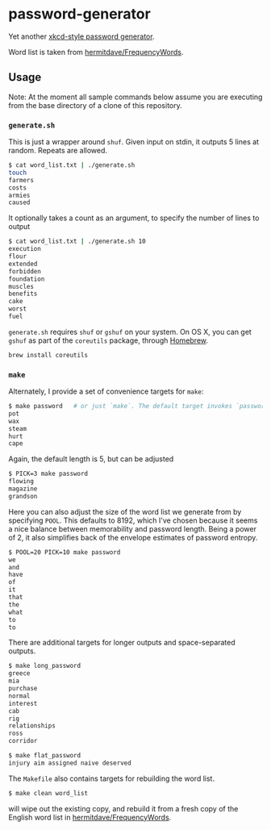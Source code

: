 # password-generator

Yet another [xkcd-style password generator](https://xkcd.com/936/).

Word list is taken from [hermitdave/FrequencyWords](https://github.com/hermitdave/FrequencyWords/).

## Usage

Note: At the moment all sample commands below assume you are executing from the base directory of a clone of this repository.

### `generate.sh`

This is just a wrapper around `shuf`. Given input on stdin, it outputs 5 lines at random. Repeats are allowed.

```bash
$ cat word_list.txt | ./generate.sh
touch
farmers
costs
armies
caused
```

It optionally takes a count as an argument, to specify the number of lines to output

```bash
$ cat word_list.txt | ./generate.sh 10
execution
flour
extended
forbidden
foundation
muscles
benefits
cake
worst
fuel
```

`generate.sh` requires `shuf` or `gshuf` on your system.  On OS X, you can get `gshuf` as part of the `coreutils` package, through [Homebrew](https://brew.sh/).

```bash
brew install coreutils
```

### `make`

Alternately, I provide a set of convenience targets for `make`:
```bash
$ make password   # or just `make`. The default target invokes `password`.
pot
wax
steam
hurt
cape
```

Again, the default length is 5, but can be adjusted
```bash
$ PICK=3 make password
flowing
magazine
grandson
```

Here you can also adjust the size of the word list we generate from by specifying `POOL`. This defaults to 8192, which I've chosen because it seems a nice balance between memorability and password length. Being a power of 2, it also simplifies back of the envelope estimates of password entropy.
```bash
$ POOL=20 PICK=10 make password
we
and
have
of
it
that
the
what
to
to
```

There are additional targets for longer outputs and space-separated outputs.
```bash
$ make long_password
greece
mia
purchase
normal
interest
cab
rig
relationships
ross
corridor
```

```bash
$ make flat_password
injury aim assigned naive deserved
```

The `Makefile` also contains targets for rebuilding the word list.
```bash
$ make clean word_list
```
will wipe out the existing copy, and rebuild it from a fresh copy of the English word list in [hermitdave/FrequencyWords](https://github.com/hermitdave/FrequencyWords/).
